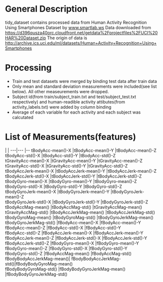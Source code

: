 # General Description
tidy_dataset contains processed data from Human Activity Recognition Using Smartphones Dataset by www.smartlab.ws
Data downloaded from https://d396qusza40orc.cloudfront.net/getdata%2Fprojectfiles%2FUCI%20HAR%20Dataset.zip
The origin of data is http://archive.ics.uci.edu/ml/datasets/Human+Activity+Recognition+Using+Smartphones

# Processing
* Train and test datasets were merged by binding test data after train data
* Only mean and standard deviation measurements were included(see list below). All other measeurements were dropped.
* Subject id(from train/subject_train.txt and test/subject_test.txt respectively) and 
  human-readible activity attibutes(from activity_labels.txt) were added by column binding
* Average of each variable for each activity and each subject was calcutated

# List of Measurements(features)

|     |
---|---      |--
tBodyAcc-mean()-X        |tBodyAcc-mean()-Y        |tBodyAcc-mean()-Z          
tBodyAcc-std()-X         |tBodyAcc-std()-Y         |tBodyAcc-std()-Z           
tGravityAcc-mean()-X     |tGravityAcc-mean()-Y     |tGravityAcc-mean()-Z       
tGravityAcc-std()-X      |tGravityAcc-std()-Y      |tGravityAcc-std()-Z        
tBodyAccJerk-mean()-X    |tBodyAccJerk-mean()-Y    |tBodyAccJerk-mean()-Z      
tBodyAccJerk-std()-X     |tBodyAccJerk-std()-Y     |tBodyAccJerk-std()-Z       
tBodyGyro-mean()-X       |tBodyGyro-mean()-Y       |tBodyGyro-mean()-Z         
tBodyGyro-std()-X        |tBodyGyro-std()-Y        |tBodyGyro-std()-Z          
tBodyGyroJerk-mean()-X   |tBodyGyroJerk-mean()-Y   |tBodyGyroJerk-mean()-Z     
tBodyGyroJerk-std()-X    |tBodyGyroJerk-std()-Y    |tBodyGyroJerk-std()-Z      
tBodyAccMag-mean()       |tBodyAccMag-std()        |tGravityAccMag-mean()      
tGravityAccMag-std()     |tBodyAccJerkMag-mean()   |tBodyAccJerkMag-std()      
tBodyGyroMag-mean()      |tBodyGyroMag-std()       |tBodyGyroJerkMag-mean()    
tBodyGyroJerkMag-std()   |fBodyAcc-mean()-X        |fBodyAcc-mean()-Y          
fBodyAcc-mean()-Z        |fBodyAcc-std()-X         |fBodyAcc-std()-Y           
fBodyAcc-std()-Z         |fBodyAccJerk-mean()-X    |fBodyAccJerk-mean()-Y      
fBodyAccJerk-mean()-Z    |fBodyAccJerk-std()-X     |fBodyAccJerk-std()-Y       
fBodyAccJerk-std()-Z     |fBodyGyro-mean()-X       |fBodyGyro-mean()-Y         
fBodyGyro-mean()-Z       |fBodyGyro-std()-X        |fBodyGyro-std()-Y          
fBodyGyro-std()-Z        |fBodyAccMag-mean()       |fBodyAccMag-std()          
fBodyBodyAccJerkMag-mean()|  fBodyBodyAccJerkMag-std()|fBodyBodyGyroMag-mean()    
fBodyBodyGyroMag-std()   |fBodyBodyGyroJerkMag-mean() |fBodyBodyGyroJerkMag-std() 
